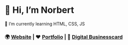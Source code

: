 # 👋 Hi, I’m Norbert
🌱 I’m currently learning HTML, CSS, JS

### 🌍 <a href="https://red-cat.hu">Website</a> | ❤️ <a href="https://red-cat.hu/portfolio">Portfolio</a> | 🪪 <a href="https://id.red-cat.hu/nn/">Digital Businesscard</a>

<img src="https://red-cat.hu/img/logo.webp" alt="">
